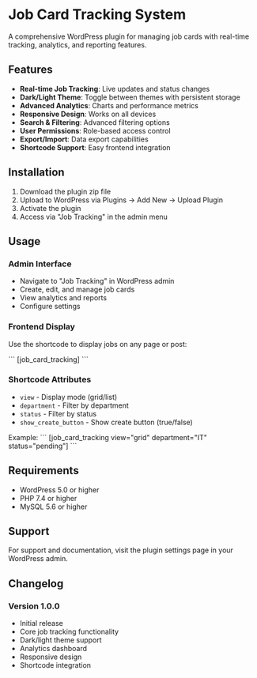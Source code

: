 # Job Card Tracking System

A comprehensive WordPress plugin for managing job cards with real-time tracking, analytics, and reporting features.

## Features

- **Real-time Job Tracking**: Live updates and status changes
- **Dark/Light Theme**: Toggle between themes with persistent storage
- **Advanced Analytics**: Charts and performance metrics
- **Responsive Design**: Works on all devices
- **Search & Filtering**: Advanced filtering options
- **User Permissions**: Role-based access control
- **Export/Import**: Data export capabilities
- **Shortcode Support**: Easy frontend integration

## Installation

1. Download the plugin zip file
2. Upload to WordPress via Plugins → Add New → Upload Plugin
3. Activate the plugin
4. Access via "Job Tracking" in the admin menu

## Usage

### Admin Interface
- Navigate to "Job Tracking" in WordPress admin
- Create, edit, and manage job cards
- View analytics and reports
- Configure settings

### Frontend Display
Use the shortcode to display jobs on any page or post:

\`\`\`
[job_card_tracking]
\`\`\`

### Shortcode Attributes
- `view` - Display mode (grid/list)
- `department` - Filter by department
- `status` - Filter by status
- `show_create_button` - Show create button (true/false)

Example:
\`\`\`
[job_card_tracking view="grid" department="IT" status="pending"]
\`\`\`

## Requirements

- WordPress 5.0 or higher
- PHP 7.4 or higher
- MySQL 5.6 or higher

## Support

For support and documentation, visit the plugin settings page in your WordPress admin.

## Changelog

### Version 1.0.0
- Initial release
- Core job tracking functionality
- Dark/light theme support
- Analytics dashboard
- Responsive design
- Shortcode integration
